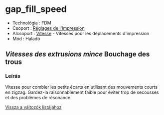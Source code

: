 # gap\_fill\_speed

* Technológia : FDM
* Csoport : [Réglages de l'Impression](../print_settings/print_settings.md)
* Alcsoport : [Vitesse](../print_settings/print_settings.md#vitesse) - Vitesses pour les déplacements d'impression
* Mód : Haladó

## _Vitesses des extrusions mince_ Bouchage des trous

### Leírás

Vitesse pour combler les petits écarts en utilisant des mouvements courts en zigzag. Gardez-la raisonnablement faible pour éviter trop de secousses et des problèmes de résonance.

[Vissza a változók listájához](variable_list.md)

